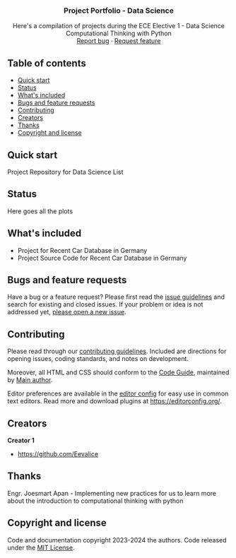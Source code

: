 <p align="center">
  <a href="https://example.com/">
  </a>

  <h3 align="center">Project Portfolio - Data Science</h3>

  <p align="center">
    Here's a compilation of projects during the ECE Elective 1 - Data Science Computational Thinking with Python
    <br>
    <a href="https://reponame/issues/new?template=bug.md">Report bug</a>
    ·
    <a href="https://reponame/issues/new?template=feature.md&labels=feature">Request feature</a>
  </p>
</p>


## Table of contents

- [Quick start](#quick-start)
- [Status](#status)
- [What's included](#whats-included)
- [Bugs and feature requests](#bugs-and-feature-requests)
- [Contributing](#contributing)
- [Creators](#creators)
- [Thanks](#thanks)
- [Copyright and license](#copyright-and-license)


## Quick start

Project Repository for Data Science List

## Status

Here goes all the plots

## What's included
- Project for Recent Car Database in Germany
- Project Source Code for Recent Car Database in Germany

## Bugs and feature requests

Have a bug or a feature request? Please first read the [issue guidelines](https://reponame/blob/master/CONTRIBUTING.md) and search for existing and closed issues. If your problem or idea is not addressed yet, [please open a new issue](https://reponame/issues/new).

## Contributing

Please read through our [contributing guidelines](https://reponame/blob/master/CONTRIBUTING.md). Included are directions for opening issues, coding standards, and notes on development.

Moreover, all HTML and CSS should conform to the [Code Guide](https://github.com/mdo/code-guide), maintained by [Main author](https://github.com/usernamemainauthor).

Editor preferences are available in the [editor config](https://reponame/blob/master/.editorconfig) for easy use in common text editors. Read more and download plugins at <https://editorconfig.org/>.

## Creators

**Creator 1**

- <https://github.com/Eevalice>

## Thanks

Engr. Joesmart Apan - Implementing new practices for us to learn more about the introduction to computational thinking with python

## Copyright and license

Code and documentation copyright 2023-2024 the authors. Code released under the [MIT License](https://reponame/blob/master/LICENSE).

